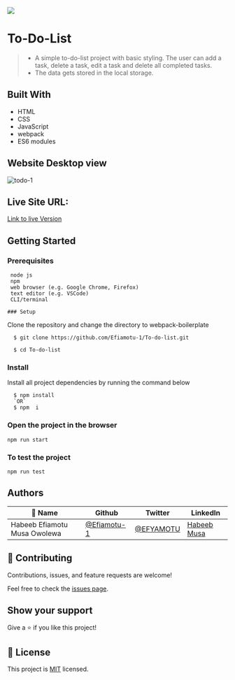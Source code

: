 ![](https://img.shields.io/badge/Microverse-blueviolet)

# To-Do-List

>- A simple to-do-list project with basic styling. The user can add a task, delete a task, edit a task and delete all completed tasks.
>- The data gets stored in the local storage.


## Built With

- HTML
- CSS
- JavaScript
- webpack
- ES6 modules

## Website Desktop view

![todo-1](https://user-images.githubusercontent.com/89055502/200188786-f287c76f-5c31-46d2-b48e-6ed16bd374ab.png)

## Live Site URL: 
[Link to live Version](https://efiamotu-1.github.io/To-do-list/dist/)


## Getting Started

### Prerequisites
```
 node js
 npm
 web browser (e.g. Google Chrome, Firefox)
 text editor (e.g. VSCode)
 CLI/terminal

### Setup
```
Clone the repository and change the directory to webpack-boilerplate

``` 
  $ git clone https://github.com/Efiamotu-1/To-do-list.git

  $ cd To-do-list

```

### Install
Install all project dependencies by running the command below
 
``` 
  $ npm install
  `OR`
  $ npm  i
```
### Open the project in the browser

```
npm run start
```

### To test the project 

```
npm run test
```

## Authors


| 👤 Name | Github | Twitter | LinkedIn |
|------|--------|---------|----------|
|Habeeb Efiamotu Musa Owolewa|[@Efiamotu-1](https://github.com/Efiamotu-1)|[@EFYAMOTU](https://twitter.com/EFYAMOTU)|[Habeeb Musa](https://www.linkedin.com/in/Musa-habeeb/)|


## 🤝 Contributing

Contributions, issues, and feature requests are welcome!

Feel free to check the [issues page](../../issues/).

## Show your support

Give a ⭐️ if you like this project!


## 📝 License

This project is [MIT](./MIT.md) licensed.
